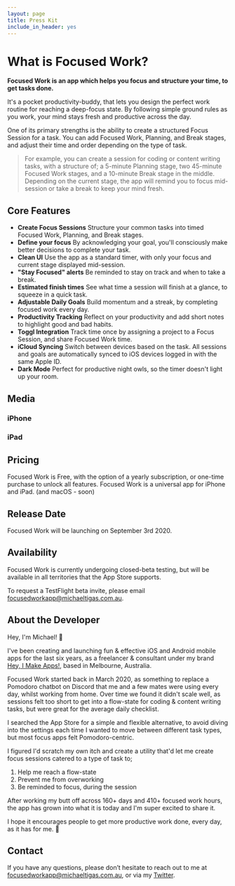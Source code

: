 ```yaml
---
layout: page
title: Press Kit
include_in_header: yes
---
```


# What is Focused Work?

**Focused Work is an app which helps you focus and structure your time, to get tasks done.**

It's a pocket productivity-buddy, that lets you design the perfect work routine for reaching a deep-focus state. By following simple ground rules as you work, your mind stays fresh and productive across the day.

One of its primary strengths is the ability to create a structured Focus Session for a task. You can add Focused Work, Planning, and Break stages, and adjust their time and order depending on the type of task.

> For example, you can create a session for coding or content writing tasks, with a structure of; a 5-minute Planning stage, two 45-minute Focused Work stages, and a 10-minute Break stage in the middle. Depending on the current stage, the app will remind you to focus mid-session or take a break to keep your mind fresh.

## Core Features


- **Create Focus Sessions** Structure your common tasks into timed Focused Work, Planning, and Break stages.
- **Define your focus** By acknowledging your goal, you'll consciously make better decisions to complete your task.
- **Clean UI** Use the app as a standard timer, with only your focus and current stage displayed mid-session.
- **"Stay Focused" alerts** Be reminded to stay on track and when to take a break.
- **Estimated finish times** See what time a session will finish at a glance, to squeeze in a quick task.
- **Adjustable Daily Goals** Build momentum and a streak, by completing focused work every day.
- **Productivity Tracking** Reflect on your productivity and add short notes to highlight good and bad habits.
- **Toggl Integration** Track time once by assigning a project to a Focus Session, and share Focused Work time.
- **iCloud Syncing** Switch between devices based on the task. All sessions and goals are automatically synced to iOS devices logged in with the same Apple ID.
- **Dark Mode** Perfect for productive night owls, so the timer doesn't light up your room.

## Media

### iPhone

### iPad

## Pricing

Focused Work is Free, with the option of a yearly subscription, or one-time purchase to unlock all features. Focused Work is a universal app for iPhone and iPad. (and macOS - soon)

## Release Date

Focused Work will be launching on September 3rd 2020.

## Availability

Focused Work is currently undergoing closed-beta testing, but will be available in all territories that the App Store supports.

To request a TestFlight beta invite, please email [focusedworkapp@michaeltigas.com.au](mailto:focusedworkapp@michaeltigas.com.au).

## About the Developer

Hey, I'm Michael! 👋

I've been creating and launching fun & effective iOS and Android mobile apps for the last six years, as a freelancer & consultant under my brand [Hey, I Make Apps!](https://heyimakeapps.com), based in Melbourne, Australia.

Focused Work started back in March 2020, as something to replace a Pomodoro chatbot on Discord that me and a few mates were using every day, whilst working from home. Over time we found it didn't scale well, as sessions felt too short to get into a flow-state for coding & content writing tasks, but were great for the average daily checklist.

I searched the App Store for a simple and flexible alternative, to avoid diving into the settings each time I wanted to move between different task types, but most focus apps felt Pomodoro-centric.

I figured I'd scratch my own itch and create a utility that'd let me create focus sessions catered to a type of task to;

1. Help me reach a flow-state
2. Prevent me from overworking
3. Be reminded to focus, during the session

After working my butt off across 160+ days and 410+ focused work hours, the app has grown into what it is today and I'm super excited to share it.

I hope it encourages people to get more productive work done, every day, as it has for me. 🙂

## Contact

If you have any questions, please don’t hesitate to reach out to me at [focusedworkapp@michaeltigas.com.au](mailto:focusedworkapp@michaeltigas.com.au), or via my [Twitter](https://twitter.com/michael_tigas).